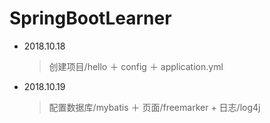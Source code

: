 # SpringBootLearner
* 2018.10.18 
  > 创建项目/hello ＋ config ＋ application.yml
* 2018.10.19 
  > 配置数据库/mybatis ＋ 页面/freemarker + 日志/log4j
